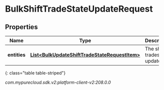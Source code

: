 # BulkShiftTradeStateUpdateRequest


## Properties

| Name | Type | Description | Notes |
| ------------ | ------------- | ------------- | ------------- |
| **entities** | [**List&lt;BulkUpdateShiftTradeStateRequestItem&gt;**](BulkUpdateShiftTradeStateRequestItem) | The shift trades to update |  |
{: class="table table-striped"}




_com.mypurecloud.sdk.v2:platform-client-v2:208.0.0_

